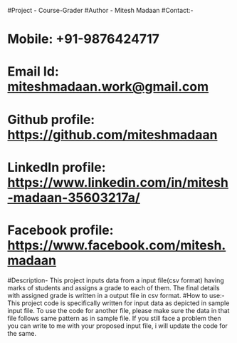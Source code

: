 #Project - Course-Grader
#Author - Mitesh Madaan
#Contact:-
 #   Mobile: +91-9876424717
 #  Email Id: miteshmadaan.work@gmail.com
 #   Github profile: https://github.com/miteshmadaan
 #   LinkedIn profile: https://www.linkedin.com/in/mitesh-madaan-35603217a/
 #   Facebook profile: https://www.facebook.com/mitesh.madaan
#Description- This project inputs data from a input file(csv format) having marks of students and assigns a grade to each of them. The final details with assigned grade is written in a output file in csv format.
#How to use:- This project code is specifically written for input data as depicted in sample input file. To use the code for another file, please make sure the data in that file follows same pattern as in sample file. If you still face a problem then you can write to me with your proposed input file, i will update the code for the same.
